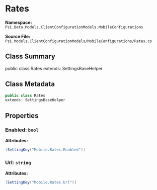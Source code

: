 # Rates

**Namespace:** `Psi.Data.Models.ClientConfigurationModels.MobileConfigurations`

**Source File:** `Psi.Models.ClientConfigurationModels/MobileConfigurations/Rates.cs`

## Class Summary

public class Rates
extends: SettingsBaseHelper

## Class Metadata

```typescript
public class Rates
extends: SettingsBaseHelper
```

## Properties

### Enabled: `bool`



**Attributes:**
```csharp
[SettingKey("Mobile.Rates.Enabled")]
```

### Url: `string`



**Attributes:**
```csharp
[SettingKey("Mobile.Rates.Url")]
```
